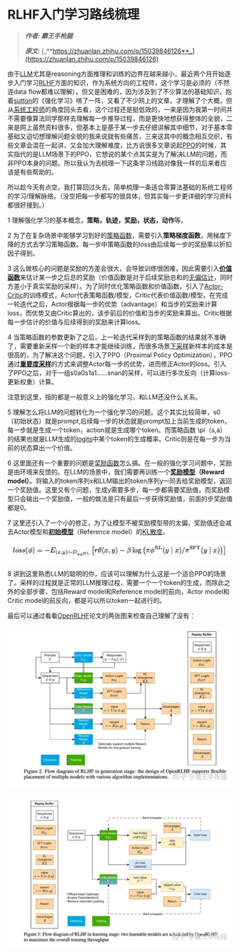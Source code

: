 # RLHF入门学习路线梳理
> _**作者: 霸王手枪腿**_
> 
> _**原文:**_ [_**https://zhuanlan.zhihu.com/p/15039846126**_](https://zhuanlan.zhihu.com/p/15039846126)

由于[LLM](https://zhida.zhihu.com/search?content_id=252030819&content_type=Article&match_order=1&q=LLM&zhida_source=entity)尤其是reasoning方面推理和训练的边界在越来越小，最近两个月开始逐步入门学习[RLHF](https://zhida.zhihu.com/search?content_id=252030819&content_type=Article&match_order=1&q=RLHF&zhida_source=entity)方面的知识，作为系统方向的工程师，这个学习是必须的（不然连data flow都难以理解），但又是困难的，因为涉及到了不少算法的基础知识，抱着[sutton](https://zhida.zhihu.com/search?content_id=252030819&content_type=Article&match_order=1&q=sutton&zhida_source=entity)的《强化学习》啃了一阵，又看了不少网上的文章，才理解了个大概，但从[系统工程师](https://zhida.zhihu.com/search?content_id=252030819&content_type=Article&match_order=1&q=%E7%B3%BB%E7%BB%9F%E5%B7%A5%E7%A8%8B%E5%B8%88&zhida_source=entity)的角度回头去看，这个过程还是挺低效的，一来是因为我第一时间并不需要像算法同学那样去理解每一步推导过程，而是更快地想获得整体的全貌，二来是网上虽然资料很多，但基本上是基于某一步去仔细讲解其中细节，对于基本零基础又迫切想理解问题全貌的我来说就有些痛苦，三来这其中的概念相互交织，有些文章会混在一起讲，又会加大理解难度，比方说很多文章说起[PPO](https://zhida.zhihu.com/search?content_id=252030819&content_type=Article&match_order=1&q=PPO&zhida_source=entity)的时候，其实指代的是LLM场景下的PPO，它想说的某个点其实是为了解决LLM的问题，而非PPO本身的问题。所以我认为去梳理一下这条学习线路对像我一样的后来者应该是有些帮助的。

所以趁今天有点空，我打算回过头去，简单梳理一条适合零算法基础的系统工程师的学习/理解脉络。（没空把每一步都写的很具体，但其实每一步更详细的学习资料都很好搜到。）

1 理解强化学习的基本概念，**策略，轨迹，奖励，状态，动作**等。

2 为了在复杂场景中能够学习到好的[策略函数](https://zhida.zhihu.com/search?content_id=252030819&content_type=Article&match_order=1&q=%E7%AD%96%E7%95%A5%E5%87%BD%E6%95%B0&zhida_source=entity)，需要引入**策略梯度函数**，用梯度下降的方式去学习策略函数。每一步中策略函数的loss由后续每一步的奖励乘以折扣因子得到。

3 这么做核心的问题是奖励的方差会很大，会导致训练很困难，因此需要引入[**价值函数**](https://zhida.zhihu.com/search?content_id=252030819&content_type=Article&match_order=1&q=%E4%BB%B7%E5%80%BC%E5%87%BD%E6%95%B0&zhida_source=entity)来估计某一步之后总的奖励（价值函数是对于后续奖励总和的[无偏估计](https://zhida.zhihu.com/search?content_id=252030819&content_type=Article&match_order=1&q=%E6%97%A0%E5%81%8F%E4%BC%B0%E8%AE%A1&zhida_source=entity)，同时方差小于真实奖励的采样）。为了同时优化策略函数和价值函数，引入了[Actor-Critic](https://zhida.zhihu.com/search?content_id=252030819&content_type=Article&match_order=1&q=Actor-Critic&zhida_source=entity)的训练模式，Actor代表策略函数/模型，Critic代表价值函数/模型，在完成一轮迭代之后，Actor根据每一步的优势（advantage）和当步的奖励来计算loss，而优势又由Critic算出的，该步前后的价值和当步的奖励来算出。Critic根据每一步估计的价值与后续得到的奖励来计算loss。

4 当策略函数的参数更新了之后，上一轮迭代采样到的策略函数的结果就不准确了，需要重新采样一个新的样本才能继续训练，而很多场景[下采样](https://zhida.zhihu.com/search?content_id=252030819&content_type=Article&match_order=1&q=%E4%B8%8B%E9%87%87%E6%A0%B7&zhida_source=entity)新样本的成本是很高的，为了解决这个问题，引入了PPO（Proximal Policy Optimization），PPO通过[**重要度采样**](https://zhida.zhihu.com/search?content_id=252030819&content_type=Article&match_order=1&q=%E9%87%8D%E8%A6%81%E5%BA%A6%E9%87%87%E6%A0%B7&zhida_source=entity)的方式来调整Actor每一步的优势，进而修正Actor的loss。引入了PPO之后，对于一组s0a0s1a1......snan的采样，可以进行多次反向（计算loss-更新权重）计算。

注意到这里，指的都是一般意义上的强化学习，和LLM还没什么关系。

5 理解怎么将LLM的问题转化为一个强化学习的问题。这个其实比较简单，s0（初始状态）就是prompt,后续每一步的状态就是prompt加上当前生成的token，每一步就是生成一个token，action就是生成哪个token。而策略函数 \\pi（s,a） 的结果也就是LLM生成的[logits](https://zhida.zhihu.com/search?content_id=252030819&content_type=Article&match_order=1&q=logits&zhida_source=entity)中某个token的生成概率。Critic则是在每一步为当前的状态算出一个价值。

6 这里面还有一个重要的问题是[奖励函数](https://zhida.zhihu.com/search?content_id=252030819&content_type=Article&match_order=1&q=%E5%A5%96%E5%8A%B1%E5%87%BD%E6%95%B0&zhida_source=entity)怎么搞。在一般的强化学习问题中，奖励是由环境来反馈的。在LLM的场景中，我们需要再训练一个[**奖励模型**](https://zhida.zhihu.com/search?content_id=252030819&content_type=Article&match_order=1&q=%E5%A5%96%E5%8A%B1%E6%A8%A1%E5%9E%8B&zhida_source=entity)**（Reward model）**。将输入的token序列x和LLM输出的token序列y一同丢给奖励模型，返回一个奖励值。这里又有个问题，生成y需要多步，每一步都需要奖励值，而奖励模型只会输出一个奖励值，一般的做法是只有最后一步获得奖励值，前面的步奖励值都是0。

7 这里还引入了一个小的修正，为了让模型不被奖励模型带的太偏，奖励值还会减去Actor模型和[**初始模型**](https://zhida.zhihu.com/search?content_id=252030819&content_type=Article&match_order=1&q=%E5%88%9D%E5%A7%8B%E6%A8%A1%E5%9E%8B&zhida_source=entity)（Reference model）的[KL散度](https://zhida.zhihu.com/search?content_id=252030819&content_type=Article&match_order=1&q=KL%E6%95%A3%E5%BA%A6&zhida_source=entity)。

![](RLHF入门学习路线梳理_image.jpg)

8 讲到这里熟悉LLM的聪明的你，应该可以理解为什么这是一个适合PPO的场景了。采样的过程就是正常的LLM推理过程，需要一个一个token的生成，而除此之外的全部步骤，包括Reward model和Reference model的前向，Actor model和Critic model的前反向，都是可以所以token一起进行的。

最后可以通过看看[OpenRLHF](https://zhida.zhihu.com/search?content_id=252030819&content_type=Article&match_order=1&q=OpenRLHF&zhida_source=entity)论文的两张图来检查自己理解了没有：

![](1_RLHF入门学习路线梳理_image.jpg)

![](2_RLHF入门学习路线梳理_image.jpg)